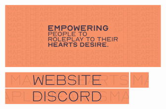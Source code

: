 <img alt="Motto Image Banner" src="/assets/image/banner.png">

<a href="https://maplehearts.net/"><img alt="Website Image Button" src="/assets/image/button_website.png"></a>
<a href="/"><img alt="Spacer Button" src="/assets/image/button_spacer_a.png"></a>
<a href="https://discord.gg/maplehearts"><img alt="Discord Image Button" src="/assets/image/button_discord.png"></a>
